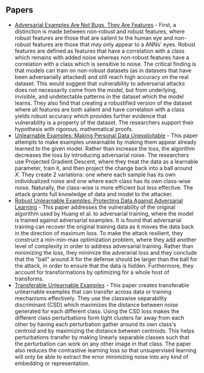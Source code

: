 ## Papers

 - [Adversarial Examples Are Not Bugs, They Are Features](https://proceedings.neurips.cc/paper/2019/hash/e2c420d928d4bf8ce0ff2ec19b371514-Abstract.html) - 
 First, a distinction is made between non-robust and robust features, where robust features are those that are salient to the human eye and non-robust features are those that may only appear to a ANNs' eyes. Robust features are defined as features that have a correlation with a class which remains with added noise whereas non-robust features have a correlation with a class which is sensitive to noise. The critical finding is that models can train on non-robust datasets (as in datasets that have been adversarially attacked) and still reach high accuracy on the real dataset. This would suggest that vulnerability to adversarial attacks does not necessarily come from the model, but from underlying, invisible, and undetectable patterns in the dataset which the model learns. They also find that creating a robustified version of the dataset where all features are both salient and have correlation with a class yields robust accuracy which provides further evidence that vulnerability is a property of the dataset. The researchers support their hypothesis with rigorous, mathematical proofs.
 - [Unlearnable Examples: Making Personal Data Unexploitable](https://arxiv.org/abs/2101.04898) -
 This paper attempts to make examples unlearnable by making them appear already learned to the given model. Rather than increase the loss, the algorithm decreases the loss by introducing adversarial noise. The researchers use Projected Gradient Descent, where they treat the data as a learnable parameter, train it, and then project the change back into a ball around *X*. They create 2 variations: one where each sample has its own individualized noise and one where each class has its own class-wise noise. Naturally, the class-wise is more efficient but less effective. The attack grants full knowledge of data and model to the attacker. 
 - [Robust Unlearnable Examples: Protecting Data Against Adversarial Learning](https://arxiv.org/abs/2203.14533) - 
 This paper addresses the vulnerability of the original algorithm used by Huang et al. to adversarial training, where the model is trained against adversarial examples. It is found that adversarial training can recover the original training data as it moves the data back in the direction of maximum loss. To make the attack resilient, they construct a min-min-max optimization problem, where they add another level of complexity in order to address adversarial training. Rather than minimizing the loss, they minimize the adverarial loss and they conclude that the "ball" around *X* for the defense should be larger than the ball for the attack, in order to ensure that the data is hidden. Furthermore, they account for transformations by optimizing for a whole host of transforms.
 - [Transferable Unlearnable Examples](https://arxiv.org/abs/2210.10114) -
 This paper creates transferable unlearnable examples that can transfer across data or training mechanisms effectively. They use the classwise separability discriminant (CSD) which maximizes the distance between noise generated for each different class. Using the CSD loss makes the different class perturbations form tight clusters far away from each other by having each perturbation gather around its own class's centroid and by maximizing the distance between centroids. This helps perturbations transfer by making linearly separable classes such that the perturbation can work on any other image in that class. The paper also reduces the contrastive learning loss so that unsupervised learning will only be able to extract the error minimizing noise into any kind of embedding or representation.

